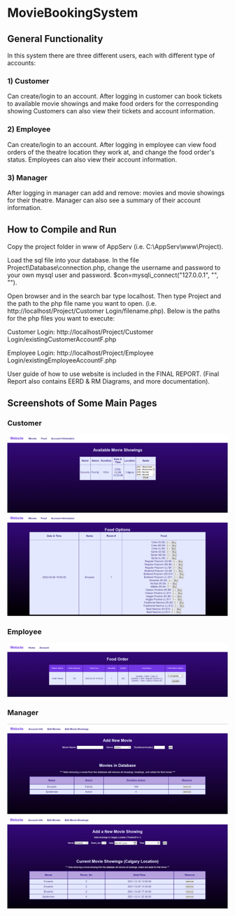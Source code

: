 # MovieBookingSystem

## General Functionality
In this system there are three different users, each with different type of accounts:

### 1) Customer
Can create/login to an account. After logging in customer can book tickets to available movie showings and make food orders for the corresponding showing Customers can also view their tickets and account information.

### 2) Employee
Can create/login to an account. After logging in employee can view food orders of the theatre location they work at, and change the food order's status. Employees can also view their account information. 

### 3) Manager
After logging in manager can add and remove: movies and movie showings for their theatre. Manager can also see a summary of their account information.


## How to Compile and Run
Copy the project folder in www of AppServ (i.e. C:\AppServ\www\Project).

Load the sql file into your database. In the file Project\Database\connection.php,
change the username and password to your own mysql user and password.
$con=mysqli_connect("127.0.0.1", "<username here>", "<password here>").

Open browser and in the search bar type localhost.
Then type Project and the path to the php file name you want to open. (i.e. http://localhost/Project/Customer Login/filename.php).
Below is the paths for the php files you want to execute:

Customer Login: http://localhost/Project/Customer Login/existingCustomerAccountF.php

Employee Login: http://localhost/Project/Employee Login/existingEmployeeAccountF.php

User guide of how to use website is included in the FINAL REPORT.
(Final Report also contains EERD & RM Diagrams, and more documentation).
  
## Screenshots of Some Main Pages
### Customer
  ![customer_showing](media/customer_showings.png?raw=true)
  ![customer_food](media/customer_foodmenu.png?raw=true)
### Employee
  ![employee_orders](media/employee_foodorders.png?raw=true)
### Manager
  ![manager_movies](media/manager_movies.png?raw=true)
  ![manager_movies](media/manager_showings.png?raw=true)
